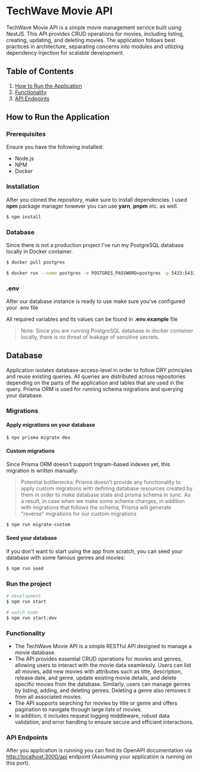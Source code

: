 # TechWave Movie API

TechWave Movie API is a simple movie management service built using NestJS. This API provides CRUD operations for movies, including listing, creating, updating, and deleting movies. The application follows best practices in architecture, separating concerns into modules and utilizing dependency injection for scalable development.

## Table of Contents

1. [How to Run the Application](#how-to-run-the-application)
2. [Functionality](#functionality)
3. [API Endpoints](#api-endpoints)

## How to Run the Application

### Prerequisites

Ensure you have the following installed:

-   Node.js
-   NPM
-   Docker

### Installation

After you cloned the repository, make sure to install dependencies. I used **npm** package manager however you can use **yarn**, **pnpm** etc. as well.

```bash
$ npm install
```

### Database

Since there is not a production project I've run my PostgreSQL database locally in Docker container.

```bash
$ docker pull postgres
```

```bash
$ docker run --name postgres -e POSTGRES_PASSWORD=postgres -p 5433:5432 -d postgres
```

### .env

After our database instance is ready to use make sure you've configured your .env file

All required variables and its values can be found in **.env.example** file

> Note: Since you are running PostgreSQL database in docker container locally, there is no threat of leakage of sensitive secrets.

## Database

Application isolates database-access-level in order to follow DRY principles and reuse existing queries. All queries are distributed across repositories depending on the parts of the application and tables that are used in the query.
Prisma ORM is used for running schema migrations and querying your database.

### Migrations

#### Apply migrations on your database

```bash
$ npx prisma migrate dev
```

#### Custom migrations

Since Prisma ORM doesn't support trigram-based indexes yet, this migration is written manually.

> Potential bottlenecks: Prisma doesn't provide any functionality to apply custom migrations with defining database resources created by them in order to make database state and prisma schema in sync. As a result, in case when we make some schema changes, in addition with migrations that follows the schema, Prisma will generate "reverse" migrations for our custom migrations

```bash
$ npm run migrate-custom
```

#### Seed your database

If you don't want to start using the app from scratch, you can seed your database with some famous genres and movies:

```bash
$ npm run seed
```

### Run the project

```bash
# development
$ npm run start

# watch mode
$ npm run start:dev

```

### Functionality

-   The TechWave Movie API is a simple RESTful API designed to manage a movie database.
-   The API provides essential CRUD operations for movies and genres, allowing users to interact with the movie data seamlessly. Users can list all movies, add new movies with attributes such as title, description, release date, and genre, update existing movie details, and delete specific movies from the database. Similarly, users can manage genres by listing, adding, and deleting genres. Deleting a genre also removes it from all associated movies.
-   The API supports searching for movies by title or genre and offers pagination to navigate through large lists of movies.
-   In addition, it includes request logging middleware, robust data validation, and error handling to ensure secure and efficient interactions.

### API Endpoints

After you application is running you can find its OpenAPI documentation via [http://localhost:3000/api](http://localhost:3000/api) endpoint (Assuming your application is running on this port).
